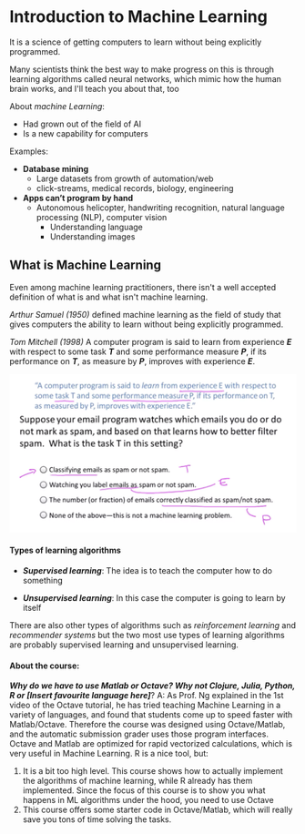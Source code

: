 # Introduction to Machine Learning

It is a science of getting computers to learn without being explicitly programmed.

Many scientists think the best way to make progress on this is through learning 
algorithms called neural networks, which mimic how the human brain works, and 
I'll teach you about that, too

About _machine Learning_:

* Had grown out of the field of AI
* Is a new capability for computers

Examples:

* **Database mining**
    * Large datasets from growth of automation/web
    * click-streams, medical records, biology, engineering
* **Apps can’t program by hand**
    * Autonomous helicopter, handwriting recognition, natural language processing (NLP), computer vision
        * Understanding language
        * Understanding images
      
## What is Machine Learning
Even among machine learning practitioners, there isn't a well accepted definition of what is and what isn't machine learning.

_Arthur Samuel (1950)_ defined machine learning as the field of study that gives computers the ability to learn without being explicitly programmed.

_Tom Mitchell (1998)_ A computer program is said to learn from experience _**E**_ with respect to some task _**T**_ and some performance measure _**P**_, if its performance on _**T**_, as measure by _**P**_, improves with experience _**E**_.

![Screenshot](introduction-machine-learning-01.png)

#### Types of learning algorithms

- _**Supervised learning**_: The idea is to teach the computer how to do something

- _**Unsupervised learning**_: In this case the computer is going to learn by itself

There are also other types of algorithms such as _reinforcement learning_ and _recommender systems_ but the two most use types of learning algorithms are probably supervised learning and unsupervised learning.



#### About the course:

_**Why do we have to use Matlab or Octave? Why not Clojure, Julia, Python, R or [Insert favourite language here]**_? A: As Prof. Ng explained in the 1st video of the Octave tutorial, he has tried teaching Machine Learning in a variety of languages, and found that students come up to speed faster with Matlab/Octave. Therefore the course was designed using Octave/Matlab, and the automatic submission grader uses those program interfaces. Octave and Matlab are optimized for rapid vectorized calculations, which is very useful in Machine Learning. R is a nice tool, but:

1. It is a bit too high level. This course shows how to actually implement the algorithms of machine learning, while R already has them implemented. Since the focus of this course is to show you what happens in ML algorithms under the hood, you need to use Octave 
2. This course offers some starter code in Octave/Matlab, which will really save you tons of time solving the tasks.